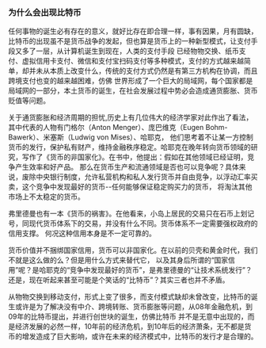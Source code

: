 ### 为什么会出现比特币


任何事物的诞生必有存在的意义，就好比存在即合理一样，事有因果，月有圆缺，比特币的出现虽不是货币战争的发起，但也算是货币上的一种新型模式，让支付手段又多了一层，从计算机诞生到现在，人类的支付手段
已经物物交换、纸币支付、虚拟信用卡支付、微信和支付宝扫码支付等多种模式，支付的方式越来越简单，却并未从本质上改变什么，传统的支付方式仍然是有第三方机构在协调，而且跨境支付也变的越来越困难，仿佛
世界形成了一个巨大的局域网，每个国家都是局域网的一部分，本土货币的诞生，在社会发展过程中势必会造成通货膨胀、货币贬值等问题。


关于通货膨胀和经济周期的担忧,历史上有几位伟大的经济学家对此作出了看法，其中代表的人物有门格尔（Anton Menger）、庞巴维克（Eugen Bohm-Bawerk）、米塞斯（Ludwig von Mises）、哈耶克，
他们思考着不让某一方控制货币的发行，保护私有财产，维持金融秩序稳定。哈耶克在晚年转向货币领域的研究，写作了《货币的非国家化》。在书中，他提出：假如在其他领域已经证明，竞争产生效率和好产品。
那么在货币生产和流通领域是否也可以竞争呢？具体来说，废除中央银行制度，允许私营机构和私人发行货币并自由竞争，以浮动汇率买卖，这个竞争中发现最好的货币--任何能够保证稳定购买力的货币，
将淘汰其他市场上不太稳定的货币。


弗里德曼也有一本《货币的祸害》。在他看来，小岛上居民的交易只在石币上划记号，同现代货币体系下的交易，并没有什么不同。货币体系不一定需要强权政府的信用支撑。
何况这种信用本身是不一定可靠的。


货币价值并不捆绑国家信用，货币可以非国家化。在以前的贝壳和黄金时代，我们不就是这么做的么？但是用什么方式来替代它，
以及其身后所谓的“国家信用”呢？是哈耶克的“竞争中发现最好的货币”，是弗里德曼的“让技术系统发行”？
还是，现在听起来甚至可能是个笑话的“比特币”？其实三者也并不矛盾。


从物物交换到移动支付，形式上变了很多，而支付模式缺却未曾改变，比特币的诞生或许是为了解决没有中介、跨境转账、货币膨胀等问题，从08年金融危机，到09年的比特币提出，并进行创世块的诞生，仿佛比特币
并不是无意中出现的，而是经济发展的必然一样，10年前的经济危机，到10年后的经济萧条，无不都是货币的增发造成了巨大影响，或许在未来的经济模式中，比特币的发行才是合理的。

